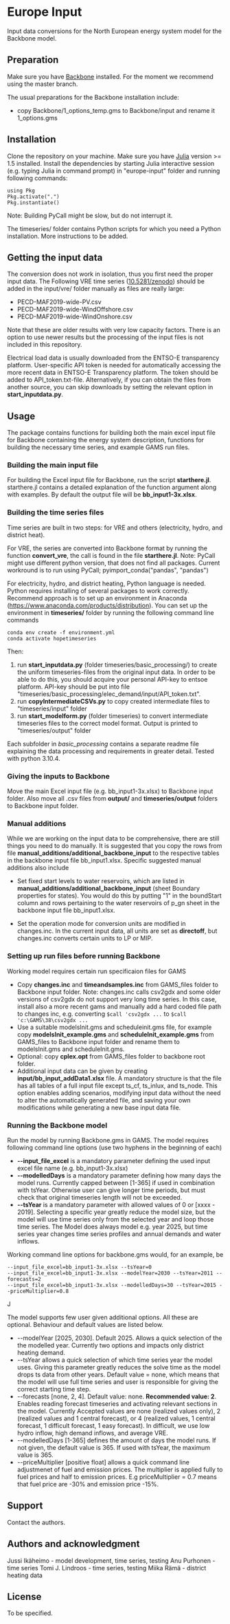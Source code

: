 # Europe Input

Input data conversions for the North European energy system model for the Backbone model.


## Preparation

Make sure you have [Backbone](https://gitlab.vtt.fi/backbone/backbone)  installed. For the moment we recommend using the master branch.

The usual preparations for the Backbone installation include:

* copy Backbone/1_options_temp.gms to Backbone/input and rename it 1_options.gms


## Installation

Clone the repository on your machine. Make sure you have [Julia](https://julialang.org/)  version >= 1.5 installed. Install the dependencies by starting Julia interactive session (e.g. typing Julia in command prompt) in "europe-input" folder and running following commands:

	using Pkg
	Pkg.activate(".") 
    Pkg.instantiate()


Note: Building PyCall might be slow, but do not interrupt it. 

The timeseries/ folder contains Python scripts for which you need a Python installation. More instructions to be added.


## Getting the input data

The conversion does not work in isolation, thus you first need the proper input data. The Following VRE time series ([10.5281/zenodo](https://doi.org/10.5281/zenodo.3702418)) should be added in the input/vre/ folder manually as files are really large: 

* PECD-MAF2019-wide-PV.csv
* PECD-MAF2019-wide-WindOffshore.csv
* PECD-MAF2019-wide-WindOnshore.csv

Note that these are older results with very low capacity factors. There is an option to use newer results but the processing of the input files is not included in this repository.

Electrical load data is usually downloaded from the ENTSO-E transparency platform. User-specific API token is needed for automatically accessing the more recent data in ENTSO-E Transparency platform. The token should be added to API_token.txt-file. Alternatively, if you can obtain the files from another source, you can skip downloads by setting the relevant option in **start_inputdata.py**.


## Usage

The package contains functions for building both the main excel input file for Backbone containing the energy system description, functions for building the necessary time series, and example GAMS run files.

### Building the main input file
For building the Excel input file for Backbone, run the script **starthere.jl**. starthere.jl contains a detailed explanation of the function argument along with examples. By default the output file will be **bb_input1-3x.xlsx**.

### Building the time series files

Time series are built in two steps: for VRE and others (electricity, hydro, and district heat). 

For VRE, the series are converted into Backbone format by running the function **convert_vre**, the call is found in the file **starthere.jl**. Note: PyCall might use different python version, that does not find all packages. Current workround is to run using PyCall; pyimport_conda("pandas", "pandas")


For electricity, hydro, and district heating, Python language is needed.  Python requires installing of several packages to work correctly. Recommend approach is to set up an environment in Anaconda (https://www.anaconda.com/products/distribution). You can set up the environment in **timeseries/** folder by running the following command line commands

    conda env create -f environment.yml
    conda activate hopetimeseries
    
    
Then:

1. run **start_inputdata.py** (folder timeseries/basic_processing/) to create the uniform timeseries-files from the original input data. In order to be able to do this, you should acquire your personal API-key to entsoe platform. API-key should be put into file "timeseries/basic_processing/elec_demand/input/API_token.txt". 
2. run **copyIntermediateCSVs.py** to copy created intermediate files to "timeseries/input" folder
3. run **start_modelform.py** (folder timeseries) to convert intermediate timeseries files to the correct model format. Output is printed to "timeseries/output" folder

Each subfolder in *basic_processing*  contains a separate readme file explaining the data processing and requirements in greater detail. Tested with python 3.10.4.

### Giving the inputs to Backbone

Move the main Excel input file (e.g. bb_input1-3x.xlsx) to Backbone input folder. Also move all .csv files from  **output/** and **timeseries/output** folders to Backbone input folder.

### Manual additions

While we are working on the input data to be comprehensive, there are still things you need to do manually. It is suggested that you copy the rows from file **manual_additions/additional_backbone_input** to the respective tables in the backbone input file bb_input1.xlsx. Specific suggested manual additions also include

* Set fixed start levels to water reservoirs, which are listed in **manual_additions/additional_backbone_input** (sheet Boundary properties for states). You would do this by putting "1" in the boundStart column and rows pertaining to the water reservoirs of p_gn sheet in the backbone input file bb_input1.xlsx.

* Set the operation mode for conversion units are modified in changes.inc. In the current input data, all units are set as **directoff**, but changes.inc converts certain units to LP or MIP.

### Setting up run files before running Backbone

Working model requires certain run specificaion files for GAMS

* Copy **changes.inc** and **timeandsamples.inc** from GAMS_files folder to Backbone input folder. Note: changes.inc calls csv2gdx and some older versions of csv2gdx do not support very long time series. In this case, install also a more recent gams and manually add a hard coded file path to changes inc, e.g. converting `$call 'csv2gdx ...` to `$call 'c:\GAMS\38\csv2gdx ...`
* Use a suitable modelsInit.gms and scheduleinit.gms file, for example copy **modelsInit_example.gms** and **scheduleInit_example.gms** from GAMS_files to Backbone input folder and rename them to modelsInit.gms and scheduleInit.gms. 
* Optional: copy **cplex.opt** from GAMS_files folder to backbone root folder. 
* Additional input data can be given by creating **input/bb_input_addData1.xlsx** file. A mandatory structure is that the file has all tables of a full input file except ts_cf, ts_inlux, and ts_node. This option enables adding scenarios, modifying input data without the need to alter the automatically generated file, and saving your own modifications while generating a new base input data file.

### Running the Backbone model

Run the model by running Backbone.gms in GAMS. The model requires following command line options (use two hyphens in the beginning of each)

* **--input_file_excel** is a mandatory parameter defining the used input excel file name (e.g. bb_input1-3x.xlsx)
* **--modelledDays** is a mandatory parameter defining how many days the model runs. Currently capped between [1-365] if used in combination with tsYear. Otherwise user can give longer time periods, but must check that original timeseries length will not be exceeded.
* **--tsYear** is a mandatory parameter with allowed values of 0 or [xxxx - 2019]. Selecting a specific year greatly reduce the model size, but the model will use time series only from the selected year and loop those time series. The Model does always model e.g. year 2025, but time series year changes time series profiles and annual demands and water inflows.  

Working command line options for backbone.gms would, for an example, be

	--input_file_excel=bb_input1-3x.xlsx --tsYear=0
	--input_file_excel=bb_input1-3x.xlsx --modelYear=2030 --tsYear=2011 --forecasts=2
	--input_file_excel=bb_input1-3x.xlsx --modelledDays=30 --tsYear=2015 --priceMultiplier=0.8 

J

The model supports few user given additional options. All these are optional. Behaviour and default values are listed below.
* --modelYear [2025, 2030]. Default 2025. Allows a quick selection of the the modelled year. Currently two options and impacts only district heating demand. 
* --tsYear  allows a quick selection of which time series year the model uses. Giving this parameter greatly reduces the solve time as the model drops ts data from other years. Default value = none, which means that the model will use full time series and user is responsible for giving the correct starting time step.
* --forecasts [none, 2, 4]. Default value: none. **Recommended value: 2**. Enables reading forecast timeseries and activating relevant sections in the model. Currently Accepted values are none (realized values only), 2 (realized values and 1 central forecast), or 4 (realized values, 1 central forecast, 1 difficult forecast, 1 easy forecast). In difficult, we use low hydro inflow, high demand inflows, and average VRE. 
* --modelledDays [1-365] defines the amount of days the model runs. If not given, the default value is 365. If used with tsYear, the maximum value is 365. 
* --priceMultiplier [positive float] allows a quick command line adjustmenet of fuel and emission prices. The multiplier is applied fully to fuel prices and half to emission prices. E.g priceMultiplier = 0.7 means that fuel price are -30% and emission price -15%.



## Support

Contact the authors.

## Authors and acknowledgment
Jussi Ikäheimo - model development, time series, testing
Anu Purhonen - time series
Tomi J. Lindroos - time series, testing
Miika Rämä - district heating data

## License
To be specified.

